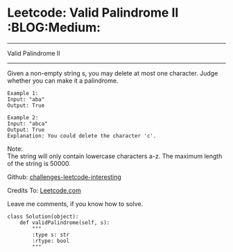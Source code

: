 # Leetcode: Valid Palindrome II     :BLOG:Medium:


---

Valid Palindrome II  

---

Given a non-empty string s, you may delete at most one character. Judge whether you can make it a palindrome.  

    Example 1:
    Input: "aba"
    Output: True

    Example 2:
    Input: "abca"
    Output: True
    Explanation: You could delete the character 'c'.

Note:  
The string will only contain lowercase characters a-z. The maximum length of the string is 50000.  

Github: [challenges-leetcode-interesting](https://github.com/DennyZhang/challenges-leetcode-interesting/tree/master/valid-palindrome-ii)  

Credits To: [Leetcode.com](https://leetcode.com/problems/valid-palindrome-ii/description/)  

Leave me comments, if you know how to solve.  

    class Solution(object):
        def validPalindrome(self, s):
            """
            :type s: str
            :rtype: bool
            """